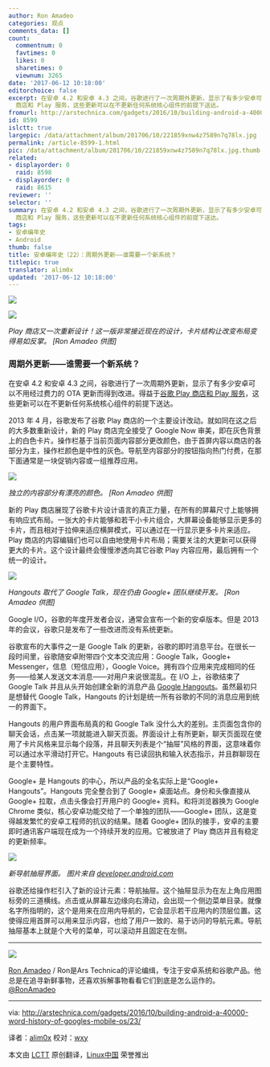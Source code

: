 ```yaml
---
author: Ron Amadeo
categories: 观点
comments_data: []
count:
  commentnum: 0
  favtimes: 0
  likes: 0
  sharetimes: 0
  viewnum: 3265
date: '2017-06-12 10:18:00'
editorchoice: false
excerpt: 在安卓 4.2 和安卓 4.3 之间，谷歌进行了一次周期外更新，显示了有多少安卓可以不用经过费力的 OTA 更新而得到改进。得益于谷歌 Play
  商店和 Play 服务，这些更新可以在不更新任何系统核心组件的前提下送达。
fromurl: http://arstechnica.com/gadgets/2016/10/building-android-a-40000-word-history-of-googles-mobile-os/23/
id: 8599
islctt: true
largepic: /data/attachment/album/201706/10/221859xnw4z7589n7q78lx.jpg
permalink: /article-8599-1.html
pic: /data/attachment/album/201706/10/221859xnw4z7589n7q78lx.jpg.thumb.jpg
related:
- displayorder: 0
  raid: 8598
- displayorder: 0
  raid: 8615
reviewer: ''
selector: ''
summary: 在安卓 4.2 和安卓 4.3 之间，谷歌进行了一次周期外更新，显示了有多少安卓可以不用经过费力的 OTA 更新而得到改进。得益于谷歌 Play
  商店和 Play 服务，这些更新可以在不更新任何系统核心组件的前提下送达。
tags:
- 安卓编年史
- Android
thumb: false
title: 安卓编年史（22）：周期外更新——谁需要一个新系统？
titlepic: true
translator: alim0x
updated: '2017-06-12 10:18:00'
---
```


![](/data/attachment/album/201706/10/221859xnw4z7589n7q78lx.jpg)


![](/data/attachment/album/201706/10/222120zgp21c4n5001421p.jpg)


*Play 商店又一次重新设计！这一版非常接近现在的设计，卡片结构让改变布局变得易如反掌。 [Ron Amadeo 供图]*


### 周期外更新——谁需要一个新系统？


在安卓 4.2 和安卓 4.3 之间，谷歌进行了一次周期外更新，显示了有多少安卓可以不用经过费力的 OTA 更新而得到改进。得益于[谷歌 Play 商店和 Play 服务](http://arstechnica.com/gadgets/2013/09/balky-carriers-and-slow-oems-step-aside-google-is-defragging-android/)，这些更新可以在不更新任何系统核心组件的前提下送达。


2013 年 4 月，谷歌发布了谷歌 Play 商店的一个主要设计改动。就如同在这之后的大多数重新设计，新的 Play 商店完全接受了 Google Now 审美，即在灰色背景上的白色卡片。操作栏基于当前页面内容部分更改颜色，由于首屏内容以商店的各部分为主，操作栏颜色是中性的灰色。导航至内容部分的按钮指向热门付费，在那下面通常是一块促销内容或一组推荐应用。


![](/data/attachment/album/201706/10/222249rabjdmbmeebfqbsw.jpg)


*独立的内容部分有漂亮的颜色。 [Ron Amadeo 供图]*


新的 Play 商店展现了谷歌卡片设计语言的真正力量，在所有的屏幕尺寸上能够拥有响应式布局。一张大的卡片能够和若干小卡片组合，大屏幕设备能够显示更多的卡片，而且相对于拉伸来适应横屏模式，可以通过在一行显示更多卡片来适应。Play 商店的内容编辑们也可以自由地使用卡片布局；需要关注的大更新可以获得更大的卡片。这个设计最终会慢慢渗透向其它谷歌 Play 内容应用，最后拥有一个统一的设计。


![](/data/attachment/album/201706/10/222324pl2prp226ljj4dle.jpg)


*Hangouts 取代了 Google Talk，现在仍由 Google+ 团队继续开发。 [Ron Amadeo 供图]*


Google I/O，谷歌的年度开发者会议，通常会宣布一个新的安卓版本。但是 2013 年的会议，谷歌只是发布了一些改进而没有系统更新。


谷歌宣布的大事件之一是 Google Talk 的更新，谷歌的即时消息平台。在很长一段时间里，谷歌随安卓附带四个文本交流应用：Google Talk，Google+ Messenger，信息（短信应用），Google Voice。拥有四个应用来完成相同的任务——给某人发送文本消息——对用户来说很混乱。在 I/O 上，谷歌结束了 Google Talk 并且从头开始创建全新的消息产品 [Google Hangouts](http://arstechnica.com/information-technology/2013/05/hands-on-with-hangouts-googles-new-text-and-video-chat-architecture/)。虽然最初只是想替代 Google Talk，Hangouts 的计划是统一所有谷歌的不同的消息应用到统一的界面下。


Hangouts 的用户界面布局真的和 Google Talk 没什么大的差别。主页面包含你的聊天会话，点击某一项就能进入聊天页面。界面设计上有所更新，聊天页面现在使用了卡片风格来显示每个段落，并且聊天列表是个“抽屉”风格的界面，这意味着你可以通过水平滑动打开它。Hangouts 有已读回执和输入状态指示，并且群聊现在是个主要特性。


Google+ 是 Hangouts 的中心，所以产品的全名实际上是“Google+ Hangouts”。Hangouts 完全整合到了 Google+ 桌面站点。身份和头像直接从 Google+ 拉取，点击头像会打开用户的 Google+ 资料。和将浏览器换为 Google Chrome 类似，核心安卓功能交给了一个单独的团队——Google+ 团队，这是变得越发繁忙的安卓工程师的抗议的结果。随着 Google+ 团队的接手，安卓的主要即时通讯客户端现在成为一个持续开发的应用。它被放进了 Play 商店并且有稳定的更新频率。


![](/data/attachment/album/201706/10/222405bbbmjb5ffsffj957.jpg)


*新导航抽屉界面。 图片来自 [developer.android.com](https://developer.android.com/design/patterns/navigation-drawer.html)*


谷歌还给操作栏引入了新的设计元素：导航抽屉。这个抽屉显示为在左上角应用图标旁的三道横线。点击或从屏幕左边缘向右滑动，会出现一个侧边菜单目录。就像名字所指明的，这个是用来在应用内导航的，它会显示若干应用内的顶层位置。这使得应用首屏可以用来显示内容，也给了用户一致的、易于访问的导航元素。导航抽屉基本上就是个大号的菜单，可以滚动并且固定在左侧。




---


![](/data/attachment/album/201706/10/222515zh9zwfdk0666d9d2.jpg)


[Ron Amadeo](http://arstechnica.com/author/ronamadeo) / Ron是Ars Technica的评论编缉，专注于安卓系统和谷歌产品。他总是在追寻新鲜事物，还喜欢拆解事物看看它们到底是怎么运作的。[@RonAmadeo](https://twitter.com/RonAmadeo)




---


via: <http://arstechnica.com/gadgets/2016/10/building-android-a-40000-word-history-of-googles-mobile-os/23/>


译者：[alim0x](https://github.com/alim0x) 校对：[wxy](https://github.com/wxy)


本文由 [LCTT](https://github.com/LCTT/TranslateProject) 原创翻译，[Linux中国](http://linux.cn/) 荣誉推出
